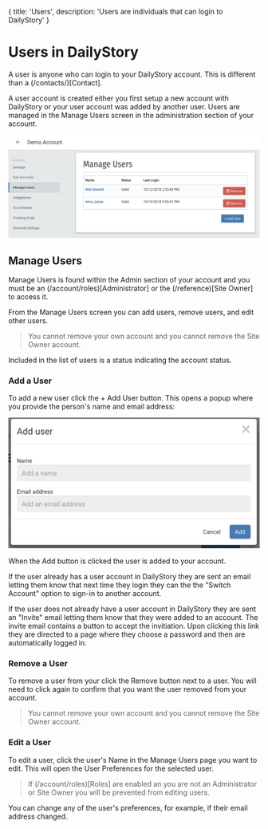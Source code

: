 {
title: 'Users',
description: 'Users are individuals that can login to DailyStory'
}
# Users in DailyStory
A user is anyone who can login to your DailyStory account. This is different than a (/contacts/)[Contact].

A user account is created either you first setup a new account with DailyStory or your user account was added by another user. Users are managed in the Manage Users screen in the administration section of your account.

![Manage Users](/articles/account/users-01.png "Manage Users")

## Manage Users
Manage Users is found within the Admin section of your account and you must be an (/account/roles)[Administrator] or the (/reference)[Site Owner] to access it.

From the Manage Users screen you can add users, remove users, and edit other users.

> You cannot remove your own account and you cannot remove the Site Owner account.

Included in the list of users is a status indicating the account status.

### Add a User
To add a new user click the + Add User button. This opens a popup where you provide the person's name and email address:
	
![Add User](/articles/account/users-02.png "Add User")

When the Add button is clicked the user is added to your account.

If the user already has a user account in DailyStory they are sent an email letting them know that next time they login they can the the "Switch Account" option to sign-in to another account.

If the user does not already have a user account in DailyStory they are sent an "Invite" email letting them know that they were added to an account. The invite email contains a button to accept the invitiation. Upon clicking this link they are directed to a page where they choose a password and then are automatically logged in.

### Remove a User
To remove a user from your click the Remove button next to a user. You will need to click again to confirm that you want the user removed from your account.

> You cannot remove your own account and you cannot remove the Site Owner account.

### Edit a User
To edit a user, click the user's Name in the Manage Users page you want to edit. This will open the User Preferences for the selected user.

> If (/account/roles)[Roles] are enabled an you are not an Administrator or Site Owner you will be prevented from editing users. 

You can change any of the user's preferences, for example, if their email address changed.